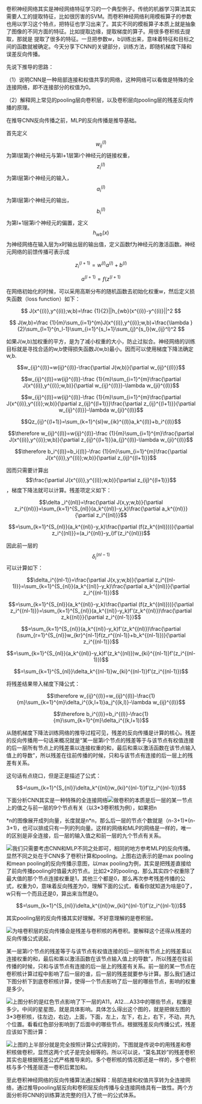 卷积神经网络其实是神经网络特征学习的一个典型例子。传统的机器学习算法其实需要人工的提取特征，比如很厉害的SVM。而卷积神经网络利用模板算子的参数也用以学习这个特点，把特征也学习出来了。其实不同的模板算子本质上就是抽象了图像的不同方面的特征。比如提取边缘，提取梯度的算子。用很多卷积核去提取，那就是 提取了很多的特征。一旦把参数w，b训练出来，意味着特征和目标之间的函数就被确定。今天分享下CNN的关键部分，训练方法，即随机梯度下降和误差反向传播。

先说下推导的思路：

（1）说明CNN是一种局部连接和权值共享的网络，这种网络可以看做是特殊的全连接网络，即不连接部分的权值为0。

（2）解释网上常见的pooling层向卷积层，以及卷积层向pooling层的残差反向传播的原理。

在推导CNN反向传播之前，MLP的反向传播是推导基础。

首先定义$$w_{ij}^{(l)}$$为第l层第j个神经元与第l+1层第i个神经元的链接权重，$$z_i^{(l)}$$为第l层第i个神经元的输入，$$a_i^{(l)}$$为第l层第i个神经元的输出，$$b_i^{(l)}$$为第l+1层第i个神经元的偏置，定义$$h_{wb}(x)$$为神经网络在输入层为x时输出层的输出值，定义函数f为神经元的激活函数。神经元网络的前馈传播可表示成


$$
z_i^{(l+1)}=w^{(l)}a^{(l)}+b^{(l)}
$$



$$
a^{(l+1)}=f(z^{(l+1)}
$$


在网络初始化的时候，可以采用高斯分布的随机函数去初始化权重w，然后定义损失函数（loss function）如下：


$$
J(x^{(i)},y^{(i)};w,b)=\frac {1}{2}||h_{wb}(x^{(i)}-y^{(i)}||^2
$$



$$
J(w,b)=\frac {1}{m}\sum_{i=1}^{m}J(x^{(i)},y^{(i)};w,b)+\frac{\lambda }{2}\sum_{l=1}^{n_l-1}\sum_{i=1}^{s_l+1}\sum_{j}^{s_l}(w_{ij}^l)^2
$$


如果J\(w,b\)加权重的平方，是为了减小权重的大小，防止过拟合。神经网络的训练目标就是寻找合适的w,b使得损失函数J\(w,b\)最小。因而可以使用梯度下降法确定w,b.

$$w_{ij}^{(l)}=w{ij}^{(l)}-\frac{\partial J(w,b)}{\partial w_{ij}^{(l)}}$$

$$w_{ij}^{(l)}=w{ij}^{(l)}-\frac {1}{m}\sum_{i=1}^{m}\frac{\partial J(x^{(i)},y^{(i)};w,b)}{\partial w_{ij}^{(l)}}-\lambda w_{ji}^{(l)}$$

$$w_{ij}^{(l)}=w{ij}^{(l)}-\frac {1}{m}\sum_{i=1}^{m}\frac{\partial J(x^{(i)},y^{(i)};w,b)}{\partial z_{ij}^{(l+1)}}\frac{\partial z_{ij}^{(l+1)}}{\partial w_{ij}^{(l)}}-\lambda w_{ji}^{(l)}$$

$$Qz_{ij}^{(l+1)}=\sum_{k=1}^{sl}w_{ik}^{(l)}a_k^{(l)}+b_i^{(l)}$$

$$\therefore w_{ij}^{(l)}=w{ij}^{(l)}-\frac {1}{m}\sum_{i=1}^{m}\frac{\partial J(x^{(i)},y^{(i)};w,b)}{\partial z_{ij}^{(l+1)}}a_{j}^{(l)}-\lambda w_{ji}^{(l)}$$

$$\therefore b_i^{(l)}=b_i{(l)}-\frac {1}{m}\sum_{i=1}^{m}\frac{\partial J(x^{(i)},y^{(i)};w,b)}{\partial z_{ij}^{(l+1)}}$$

因而只需要计算出$$\frac{\partial J(x^{(i)},y^{(i)};w,b)}{\partial z_{ij}^{(l+1)}}$$，梯度下降法就可以计算。残差项定义如下：

$$\delta _i^{(nl)}=\frac{\partial J(x,y;w,b)}{\partial z_i^{(nl)}}=\sum_{k=1}^{S_{nl}}(a_k^{(nl)}-y_k)\frac{\partial a_k^{(nl)}}{\partial z_i^{(nl)}}$$

$$=\sum_{k=1}^{S_{nl}}(a_k^{(nl)}-y_k)\frac{\partial (f(z_k^{(nl)}))}{\partial z_i^{(nl)}}=(a_i^{(nl)}-y_i)f'(z_i^{(nl)})$$

因此前一层的$$\delta_i^{(nl-1)}$$可以计算如下：

$$\delta_i^{(nl-1)}=\frac{\partial J(x,y;w,b)}{\partial z_i^{(nl-1)}}=\sum_{k=1}^{S_{nl}}(a_k^{(nl)}-y_k)\frac{\partial a_k^{(nl)}}{\partial z_i^{(nl-1)}}$$

$$=\sum_{k=1}^{S_{nl}}(a_k^{(nl)}-y_k)\frac{\partial (f(z_k^{(nl)}))}{\partial z_i^{(nl-1)}}=\sum_{k=1}^{S_{nl}}(a_k^{(nl)}-y_k)f'(z_k^{(nl)})\frac{\partial z_k{(nl)}}{\partial z_i^{(nl-1)}}$$

$$=\sum_{k=1}^{S_{nl}}(a_k^{(nl)}-y_k)f'(z_k^{(nl)})\frac{\partial (\sum_{r=1}^{S_{nl}}w_{kr}^{nl-1}f(z_r^{(nl-1)}+b_k^{(nl-1)})}{\partial z_i^{(nl-1)}}$$

$$=\sum_{k=1}^{S_{nl}}(a_k^{(nl)}-y_k)f'(z_k^{(nl)})w_{ki}^{(nl-1)}f'(z_i^{(nl-1)})$$

$$=\sum_{k=1}^{S_{nl}}\delta_k^{(nl-1)}w_{ki}^{(nl-1)}f'(z_i^{(nl-1)})$$

将残差结果带入梯度下降公式：

$$\therefore w_{ij}^{(l)}=w_{ij}^{(l)}-\frac{1}{m}\sum_{k=1}^{m}\delta_i^{(k,l+1)}a_j^{(k,l)}-\lambda w_{ij}^{(l)}$$

$$\therefore b_i^{(l)}=b_i^{(l)}-\frac{1}{m}\sum_{k=1}^{m}\delta_i^{(k,l+1)}$$



从随机梯度下降法训练网络的推导过程可见，残差的反向传播是计算的核心。残差的反向传播用一句话来概况就是“某一层第i个节点的残差等于与该节点有权值连接的后一层所有节点上的残差乘以连接权重的和，最后和乘以激活函数在该节点输入值上的导数”，所以残差在往前传播的时候，只和与该节点有连接的后一层上的残差有关系。

这句话有点绕口，但是正是描述了公式：

$$=\sum_{k=1}^{S_{nl}}\delta_k^{(nl)}w_{ki}^{(nl-1)}f'(z_i^{(nl-1)})$$

下面分析CNN其实是一种特殊的全连接网络![](/images/bp/0111.png)做卷积的本质是后一层的某一节点上的值之与前一层的9个节点有关（以3\*3卷积核为例），如果把n

\*n的图像展开成列向量，长度就是n\*n，那么后一层的节点个数就是（n-3+1\)\*\(n-3+1\)，也可以排成只有一列的列向量。这样的网络和MLP的网络是一样的，唯一的区别是非全连接，后一层的输入值之和前一层的九个节点有关系。

![](/images/bp/weqrqwrcqwerqwer.png)我们只需要考虑CNN和MLP不同之处即可，相同的地方参考MLP的反向传播。显然不同之处在于CNN多了卷积计算和pooling。上图右边表示的是max pooling和mean pooling的反向传播示意图，以max pooling为例，其实是把残差直接给了前向传播pooling时值最大的节点。比如2\*2的pooling，那么其实四个权重除了最大值的那个节点连接权重是1，其他三个都是0，那么再次参考残差传播的公式，权重为0，意味着反向残差为0，理解下面的公式，看看你就知道为啥是0了，w只有一个而且还是0，算出来当然是0。

$$=\sum_{k=1}^{S_{nl}}\delta_k^{(nl)}w_{ki}^{(nl-1)}f'(z_i^{(nl-1)})$$

其实pooling层的反向传播其实好理解。不好意理解的是卷积层。

![](/images/bp/qwerqwreqerqer.png)为啥卷积层的反向传播会是残差与卷积核的再卷积。要解释这个还得从残差的反向传播公式说起，

某一层第i个节点的残差等于与该节点有权值连接的后一层所有节点上的残差乘以连接权重的和，最后和乘以激活函数在该节点输入值上的导数”，所以残差在往前传播的时候，只和与该节点有连接的后一层上的残差有关系。前一层的某一节点在卷积核计算过程中影响了后一层的谁，后一层的残差就要参与计算。那么我们通过下图分析下到底卷积核计算，使得一个节点影响了后一层的哪些节点，影响的权重是多少。

![](/images/bp/qewrqwreqrwerqwer.png)上图分析的是红色节点影响了下一层的A11，A12....A33中的哪些节点，权重是多少。中间的星星图，就是具体影响。具体怎么得出这个图的，就是把做左图的3\*3卷积核，往左边，右边，上面，下面，左上，左下，右上，右下，不动，共九个位置。看看红色部分影响到了后面中的哪些节点。根据残差反向传播公式，残差应该如下图计算：

![](/images/bp/weqrqwrcqqwerqwrcwerqwer.png)上图的上半部分就是完全按照计算公式得到的，下图就是传说中的用残差和卷积核做卷积，显然这两个式子是完全相等的。所以可以说，“莫名其妙”的残差卷积其实也是根据残差公式严格推导来的。多个卷积核的情况那还是一样的，多个卷积核与多个残差层逐一卷积后累加和。

至此卷积神经网络的反向传播算法通过解释：局部连接和权值共享转为全连接网络，通过推导pooling层反向和卷积层反向传播与全连接网络具有一致性。两个方面分析将CNN的训练算法完整的归入了统一的公式体系。

